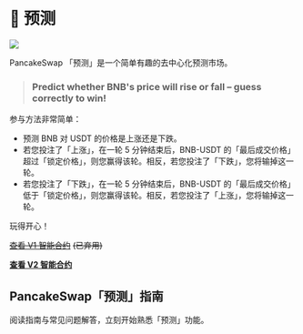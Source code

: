 # 🔮 预测

![](https://gblobscdn.gitbook.com/assets%2F-MHREX7DHcljbY5IkjgJ%2Fsync%2F3ab3800a435b1c3c4f239e95cebbc5547ba8a900.png?alt=media)

PancakeSwap 「预测」是一个简单有趣的去中心化预测市场。

> ### Predict whether BNB's price will rise or fall – guess correctly to win! <a id="predict-whether-bnbs-price-will-rise-or-fall-guess-correctly-to-win"></a>

参与方法非常简单：

* 预测 BNB 对 USDT 的价格是上涨还是下跌。
* 若您投注了「上涨」，在一轮 5 分钟结束后，BNB-USDT 的「最后成交价格」超过「锁定价格」，则您赢得该轮。相反，若您投注了「下跌」，您将输掉这一轮。
* 若您投注了「下跌」，在一轮 5 分钟结束后，BNB-USDT 的「最后成交价格」低于「锁定价格」，则您赢得该轮。相反，若您投注了「上涨」，您将输掉这一轮。

玩得开心！

~~​~~[~~查看 V1 智能合约~~](https://bscscan.com/address/0x516ffd7D1e0Ca40b1879935B2De87cb20Fc1124b) ~~\(已弃用\)~~

​[**查看 V2 智能合约**](https://bscscan.com/address/0x18b2a687610328590bc8f2e5fedde3b582a49cda)

## PancakeSwap「预测」指南

阅读指南与常见问题解答，立刻开始熟悉「预测」功能。

